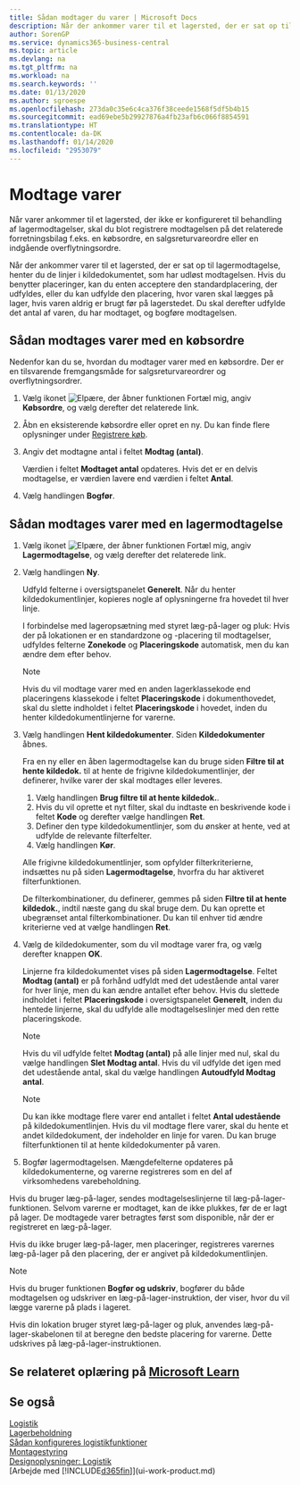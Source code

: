 ```yaml
---
title: Sådan modtager du varer | Microsoft Docs
description: Når der ankommer varer til et lagersted, der er sat op til lagermodtagelse, henter du de linjer i kildedokumentet, som har udløst modtagelsen.
author: SorenGP
ms.service: dynamics365-business-central
ms.topic: article
ms.devlang: na
ms.tgt_pltfrm: na
ms.workload: na
ms.search.keywords: ''
ms.date: 01/13/2020
ms.author: sgroespe
ms.openlocfilehash: 273da0c35e6c4ca376f38ceede1568f5df5b4b15
ms.sourcegitcommit: ead69ebe5b29927876a4fb23afb6c066f8854591
ms.translationtype: HT
ms.contentlocale: da-DK
ms.lasthandoff: 01/14/2020
ms.locfileid: "2953079"
---
```

# <a name="receive-items"></a>Modtage varer
Når varer ankommer til et lagersted, der ikke er konfigureret til behandling af lagermodtagelser, skal du blot registrere modtagelsen på det relaterede forretningsbilag f.eks. en købsordre, en salgsreturvareordre eller en indgående overflytningsordre.

Når der ankommer varer til et lagersted, der er sat op til lagermodtagelse, henter du de linjer i kildedokumentet, som har udløst modtagelsen. Hvis du benytter placeringer, kan du enten acceptere den standardplacering, der udfyldes, eller du kan udfylde den placering, hvor varen skal lægges på lager, hvis varen aldrig er brugt før på lagerstedet. Du skal derefter udfylde det antal af varen, du har modtaget, og bogføre modtagelsen.  

## <a name="to-receive-items-with-a-purchase-order"></a>Sådan modtages varer med en købsordre
Nedenfor kan du se, hvordan du modtager varer med en købsordre. Der er en tilsvarende fremgangsmåde for salgsreturvareordrer og overflytningsordrer.  
1. Vælg ikonet ![Elpære, der åbner funktionen Fortæl mig](media/ui-search/search_small.png "Fortæl mig, hvad du vil foretage dig"), angiv **Købsordre**, og vælg derefter det relaterede link.
2. Åbn en eksisterende købsordre eller opret en ny. Du kan finde flere oplysninger under [Registrere køb](purchasing-how-record-purchases.md).
3. Angiv det modtagne antal i feltet **Modtag (antal)**.

    Værdien i feltet **Modtaget antal** opdateres. Hvis det er en delvis modtagelse, er værdien lavere end værdien i feltet **Antal**.
4. Vælg handlingen **Bogfør**.

## <a name="to-receive-items-with-a-warehouse-receipt"></a>Sådan modtages varer med en lagermodtagelse
1.  Vælg ikonet ![Elpære, der åbner funktionen Fortæl mig](media/ui-search/search_small.png "Fortæl mig, hvad du vil foretage dig"), angiv **Lagermodtagelse**, og vælg derefter det relaterede link.  
2.  Vælg handlingen **Ny**.  

    Udfyld felterne i oversigtspanelet **Generelt**. Når du henter kildedokumentlinjer, kopieres nogle af oplysningerne fra hovedet til hver linje.  

    I forbindelse med lageropsætning med styret læg-på-lager og pluk: Hvis der på lokationen er en standardzone og -placering til modtagelser, udfyldes felterne **Zonekode** og **Placeringskode** automatisk, men du kan ændre dem efter behov.  

    > [!NOTE]  
    >  Hvis du vil modtage varer med en anden lagerklassekode end placeringens klassekode i feltet **Placeringskode** i dokumenthovedet, skal du slette indholdet i feltet **Placeringskode** i hovedet, inden du henter kildedokumentlinjerne for varerne.  
3.  Vælg handlingen **Hent kildedokumenter**. Siden **Kildedokumenter** åbnes.

    Fra en ny eller en åben lagermodtagelse kan du bruge siden **Filtre til at hente kildedok.** til at hente de frigivne kildedokumentlinjer, der definerer, hvilke varer der skal modtages eller leveres.

    1. Vælg handlingen **Brug filtre til at hente kildedok.**.  
    2. Hvis du vil oprette et nyt filter, skal du indtaste en beskrivende kode i feltet **Kode** og derefter vælge handlingen **Ret**.  
    3. Definer den type kildedokumentlinjer, som du ønsker at hente, ved at udfylde de relevante filterfelter.  
    4. Vælg handlingen **Kør**.  

    Alle frigivne kildedokumentlinjer, som opfylder filterkriterierne, indsættes nu på siden **Lagermodtagelse**, hvorfra du har aktiveret filterfunktionen.  

    De filterkombinationer, du definerer, gemmes på siden **Filtre til at hente kildedok.**, indtil næste gang du skal bruge dem. Du kan oprette et ubegrænset antal filterkombinationer. Du kan til enhver tid ændre kriterierne ved at vælge handlingen **Ret**.

4.  Vælg de kildedokumenter, som du vil modtage varer fra, og vælg derefter knappen **OK**.  

    Linjerne fra kildedokumentet vises på siden **Lagermodtagelse**. Feltet **Modtag (antal)** er på forhånd udfyldt med det udestående antal varer for hver linje, men du kan ændre antallet efter behov. Hvis du slettede indholdet i feltet **Placeringskode** i oversigtspanelet **Generelt**, inden du hentede linjerne, skal du udfylde alle modtagelseslinjer med den rette placeringskode.  

    > [!NOTE]  
    >  Hvis du vil udfylde feltet **Modtag (antal)** på alle linjer med nul, skal du vælge handlingen **Slet Modtag antal**. Hvis du vil udfylde det igen med det udestående antal, skal du vælge handlingen **Autoudfyld Modtag antal**.  

    > [!NOTE]  
    >  Du kan ikke modtage flere varer end antallet i feltet **Antal udestående** på kildedokumentlinjen. Hvis du vil modtage flere varer, skal du hente et andet kildedokument, der indeholder en linje for varen. Du kan bruge filterfunktionen til at hente kildedokumenter på varen.  

5.  Bogfør lagermodtagelsen. Mængdefelterne opdateres på kildedokumenterne, og varerne registreres som en del af virksomhedens varebeholdning.  

Hvis du bruger læg-på-lager, sendes modtagelseslinjerne til læg-på-lager-funktionen. Selvom varerne er modtaget, kan de ikke plukkes, før de er lagt på lager. De modtagede varer betragtes først som disponible, når der er registreret en læg-på-lager.  

Hvis du ikke bruger læg-på-lager, men placeringer, registreres varernes læg-på-lager på den placering, der er angivet på kildedokumentlinjen.  

> [!NOTE]  
>  Hvis du bruger funktionen **Bogfør og udskriv**, bogfører du både modtagelsen og udskriver en læg-på-lager-instruktion, der viser, hvor du vil lægge varerne på plads i lageret.  
>   
>  Hvis din lokation bruger styret læg-på-lager og pluk, anvendes læg-på-lager-skabelonen til at beregne den bedste placering for varerne. Dette udskrives på læg-på-lager-instruktionen.  

## <a name="see-related-training-at-microsoft-learn"></a>Se relateret oplæring på [Microsoft Learn](/learn/modules/receive-invoice-dynamics-d365-business-central/index)

## <a name="see-also"></a>Se også  
[Logistik](warehouse-manage-warehouse.md)  
[Lagerbeholdning](inventory-manage-inventory.md)  
[Sådan konfigureres logistikfunktioner](warehouse-setup-warehouse.md)     
[Montagestyring](assembly-assemble-items.md)    
[Designoplysninger: Logistik](design-details-warehouse-management.md)  
[Arbejde med [!INCLUDE[d365fin](includes/d365fin_md.md)]](ui-work-product.md)
